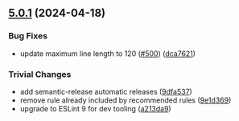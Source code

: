 ## [5.0.1](https://github.com/nodejs/remark-preset-lint-node/compare/v5.0.0...v5.0.1) (2024-04-18)


### Bug Fixes

* update maximum line length to 120 ([#500](https://github.com/nodejs/remark-preset-lint-node/issues/500)) ([dca7621](https://github.com/nodejs/remark-preset-lint-node/commit/dca7621a4684c10273227187745919a7f90822bf))


### Trivial Changes

* add semantic-release automatic releases ([9dfa537](https://github.com/nodejs/remark-preset-lint-node/commit/9dfa5372f8fa43e71b1c1d8248551cd3913bd8f2))
* remove rule already included by recommended rules ([9e1d369](https://github.com/nodejs/remark-preset-lint-node/commit/9e1d369896dbf643bb2a7f3391d01b7b9881cee5))
* upgrade to ESLint 9 for dev tooling ([a213da9](https://github.com/nodejs/remark-preset-lint-node/commit/a213da9a460072336b3b523d1947bafb12580d47))

